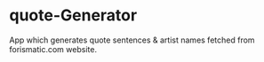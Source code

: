 # quote-Generator
App which generates quote sentences &amp; artist names fetched from forismatic.com website.
